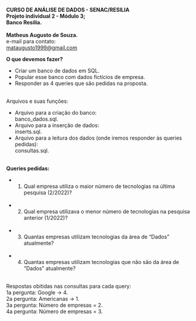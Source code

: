 **CURSO DE ANÁLISE DE DADOS - SENAC/RESILIA** <br>
**Projeto individual 2 - Módulo 3;** <br>
**Banco Resilia.** <br><br>
**Matheus Augusto de Souza.** <br>
e-mail para contato: <br>
mataugusto1999@gmail.com <br>


**O que devemos fazer?** <br>
- Criar um banco de dados em SQL.<br>
- Popular esse banco com dados fictícios de empresa.<br>
- Responder as 4 queries que são pedidas na proposta.<br><br>

Arquivos e suas funções: <br>

* Arquivo para a criação do banco: <br>banco_dados.sql. <br>
* Arquivo para a inserção de dados: <br>inserts.sql. <br>
* Arquivo para a leitura dos dados (onde iremos responder às queries pedidas): <br>consultas.sql. 
<br><br>

**Queries pedidas:** <br>
+ 1. Qual empresa utiliza o maior número de tecnologias na última pesquisa
(2/2022)? <br><br>
+ 2. Qual empresa utilizava o menor número de tecnologias na pesquisa
anterior (1/2022)? <br><br>
+ 3. Quantas empresas utilizam tecnologias da área de “Dados”
atualmente? <br><br>
+ 4. Quantas empresas utilizam tecnologias que não são da área de
“Dados” atualmente? <br><br>

Respostas obitidas nas consultas para cada query: <br>
1a pergunta: Google -> 4. <br>
2a pergunta: Americanas -> 1. <br>
3a pergunta: Número de empresas = 2. <br>
4a pergunta: Número de empresas = 3. <br>
